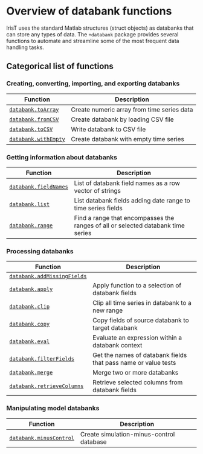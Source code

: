 # Overview of databank functions 

IrisT uses the standard Matlab structures (struct objects) as databanks
that can store any types of data.  The `+databank` package provides several
functions to automate and streamline some of the most frequent data
handling tasks.


## Categorical list of functions 


### Creating, converting, importing, and exporting databanks 

| Function      | Description       |
|---            |---                |
[`databank.toArray`](toArray.md)                             | Create numeric array from time series data
[`databank.fromCSV`](fromCSV.md)                             | Create databank by loading CSV file
[`databank.toCSV`](toCSV.md)                                 | Write databank to CSV file
[`databank.withEmpty`](withEmpty.md)                         | Create databank with empty time series


### Getting information about databanks 

| Function      | Description       |
|---            |---                |
[`databank.fieldNames`](fieldNames.md)                       | List of databank field names as a row vector of strings
[`databank.list`](list.md)                                   | List databank fields adding date range to time series fields
[`databank.range`](range.md)                                 | Find a range that encompasses the ranges of all or selected databank time series


### Processing databanks 

| Function      | Description       |
|---            |---                |
[`databank.addMissingFields`](addMissingFields.md) | 
[`databank.apply`](apply.md) | Apply function to a selection of databank fields
[`databank.clip`](clip.md) | Clip all time series in databank to a new range
[`databank.copy`](copy.md) | Copy fields of source databank to target databank
[`databank.eval`](eval.md) | Evaluate an expression within a databank context
[`databank.filterFields`](filterFields.md) | Get the names of databank fields that pass name or value tests
[`databank.merge`](merge.md) | Merge two or more databanks
[`databank.retrieveColumns`](retrieveColumns.md) | Retrieve selected columns from databank fields


### Manipulating model databanks 

| Function      | Description       |
|---            |---                |
[`databank.minusControl`](minusControl.md)                   | Create simulation-minus-control database


